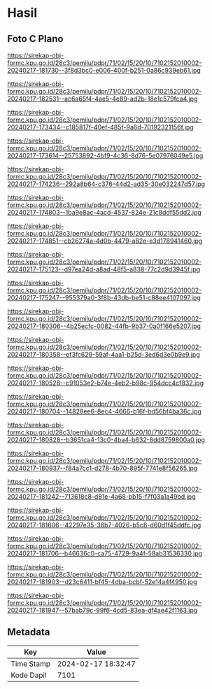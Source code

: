 # Hasil

## Foto C Plano

https://sirekap-obj-formc.kpu.go.id/28c3/pemilu/pdpr/71/02/15/20/10/7102152010002-20240217-181730--3f8d3bc0-e006-400f-b251-0a86c939eb61.jpg

https://sirekap-obj-formc.kpu.go.id/28c3/pemilu/pdpr/71/02/15/20/10/7102152010002-20240217-182531--ac6a65f4-4ae5-4e89-ad2b-18e1c579fca4.jpg

https://sirekap-obj-formc.kpu.go.id/28c3/pemilu/pdpr/71/02/15/20/10/7102152010002-20240217-173434--c185817f-40ef-485f-9a6d-70192321156f.jpg

https://sirekap-obj-formc.kpu.go.id/28c3/pemilu/pdpr/71/02/15/20/10/7102152010002-20240217-173614--25753892-4bf9-4c36-8d76-5e07976049e5.jpg

https://sirekap-obj-formc.kpu.go.id/28c3/pemilu/pdpr/71/02/15/20/10/7102152010002-20240217-174236--292a8b64-c376-44d2-ad35-30e032247d57.jpg

https://sirekap-obj-formc.kpu.go.id/28c3/pemilu/pdpr/71/02/15/20/10/7102152010002-20240217-174803--1ba9e8ac-4acd-4537-824e-21c8ddf55dd2.jpg

https://sirekap-obj-formc.kpu.go.id/28c3/pemilu/pdpr/71/02/15/20/10/7102152010002-20240217-174851--cb26274a-4d0b-4479-a82e-e3d178941460.jpg

https://sirekap-obj-formc.kpu.go.id/28c3/pemilu/pdpr/71/02/15/20/10/7102152010002-20240217-175123--d97ea24d-a8ad-48f5-a838-77c2d9d3945f.jpg

https://sirekap-obj-formc.kpu.go.id/28c3/pemilu/pdpr/71/02/15/20/10/7102152010002-20240217-175247--955379a0-3f8b-43db-be51-c88ee4107097.jpg

https://sirekap-obj-formc.kpu.go.id/28c3/pemilu/pdpr/71/02/15/20/10/7102152010002-20240217-180306--4b25ecfc-0082-44fb-9b37-0a0f166e5207.jpg

https://sirekap-obj-formc.kpu.go.id/28c3/pemilu/pdpr/71/02/15/20/10/7102152010002-20240217-180358--ef3fc629-59af-4aa1-b25d-3ed6d3e0b9e9.jpg

https://sirekap-obj-formc.kpu.go.id/28c3/pemilu/pdpr/71/02/15/20/10/7102152010002-20240217-180528--c91053e2-b74e-4eb2-b98c-954dcc4cf832.jpg

https://sirekap-obj-formc.kpu.go.id/28c3/pemilu/pdpr/71/02/15/20/10/7102152010002-20240217-180704--14828ee6-8ec4-4666-b16f-bd56bf4ba36c.jpg

https://sirekap-obj-formc.kpu.go.id/28c3/pemilu/pdpr/71/02/15/20/10/7102152010002-20240217-180828--b3651ca4-13c0-4ba4-b632-8dd8759800a0.jpg

https://sirekap-obj-formc.kpu.go.id/28c3/pemilu/pdpr/71/02/15/20/10/7102152010002-20240217-180937--f84a7cc1-d278-4b70-895f-7741e8f56265.jpg

https://sirekap-obj-formc.kpu.go.id/28c3/pemilu/pdpr/71/02/15/20/10/7102152010002-20240217-181242--713618c8-d81e-4a68-bb15-f7f03a1a49bd.jpg

https://sirekap-obj-formc.kpu.go.id/28c3/pemilu/pdpr/71/02/15/20/10/7102152010002-20240217-181606--42297e35-38b7-4026-b5c8-d60d1f45ddfc.jpg

https://sirekap-obj-formc.kpu.go.id/28c3/pemilu/pdpr/71/02/15/20/10/7102152010002-20240217-181706--b46636c0-ca75-4729-9a4f-58ab31536330.jpg

https://sirekap-obj-formc.kpu.go.id/28c3/pemilu/pdpr/71/02/15/20/10/7102152010002-20240217-181903--d23c6411-bf45-4dba-bcbf-52e14a4f4950.jpg

https://sirekap-obj-formc.kpu.go.id/28c3/pemilu/pdpr/71/02/15/20/10/7102152010002-20240217-181947--57bab79c-99f6-4cd5-83ea-df4ae42f1163.jpg


## Metadata

| Key        | Value               |
| ---------- | ------------------- |
| Time Stamp | 2024-02-17 18:32:47 |
| Kode Dapil | 7101                |



